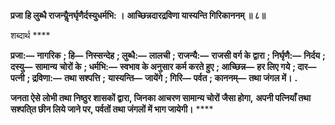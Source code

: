 **प्रजा हि लुब्धै राजन्यैॢनर्घृणैर्दस्युधर्मभि: ।** **आच्छिन्नदारद्रविणा यास्यन्ति गिरिकाननम् ॥ ८॥** 

शब्दार्थ **** 

**प्रजा:—** **नागरिक** **; हि—** **निस्सन्देह** **; लुब्धै:—** **लालची** **; राजन्यै:—** **राजसी वर्ग के द्वारा** **; निर्घृणै:—** **निर्दय** **; दस्यु—** **सामान्य** **चोरों के** **; धर्मभि:—** **स्वभाव के अनुसार कर्म करते हुए** **; आच्छिन्न—** **हर लिए गये** **; दार—** **पत्नी** **; द्रविणा:—** **तथा सश्पत्ति** **;** **यास्यन्ति—** **जायेंगे** **; गिरि—** **पर्वत** **; काननम्—** **तथा जंगल में।** **.** 

**जनता ऐसे लोभी तथा निष्ठुर शासकों द्वारा, जिनका आचरण सामान्य चोरों जैसा होगा,** **अपनी पत्नियाँ तथा सश्पति्त छीन लिये जाने पर, पर्वतों तथा जंगलों में भाग जायेगी।** **** 